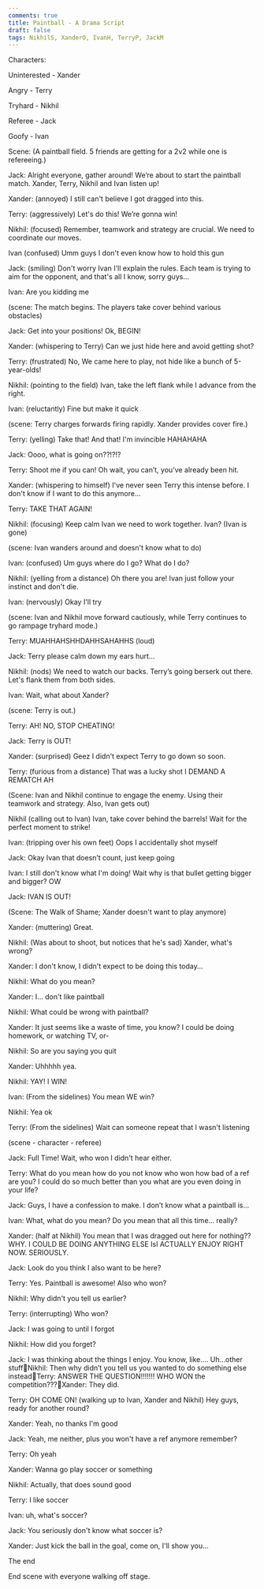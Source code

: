 ```yaml
---
comments: true
title: Paintball - A Drama Script
draft: false
tags: NikhilS, XanderO, IvanH, TerryP, JackM
---
```

 
Characters:

Uninterested - Xander

Angry - Terry

Tryhard - Nikhil

Referee  - Jack

Goofy - Ivan


Scene: (A paintball field. 5 friends are getting for a 2v2 while one is refereeing.)

Jack: Alright everyone, gather around! We’re about to start the paintball match. Xander, Terry, Nikhil and Ivan listen up!

Xander: (annoyed) I still can't believe I got dragged into this.

Terry: (aggressively) Let's do this! We’re gonna win!

Nikhil: (focused) Remember, teamwork and strategy are crucial. We need to coordinate our moves.

Ivan (confused) Umm guys I don't even know how to hold this gun 

Jack: (smiling) Don't worry Ivan I'll explain the rules. Each team is trying to aim for the opponent, and that's all I know, sorry guys…

Ivan: Are you kidding me

(scene: The match begins. The players take cover behind various obstacles)

Jack: Get into your positions! Ok, BEGIN!

Xander: (whispering to Terry) Can we just hide here and avoid getting shot?

Terry: (frustrated) No, We came here to play, not hide like a bunch of 5-year-olds!

Nikhil: (pointing to the field) Ivan, take the left flank while I advance from the right. 

Ivan: (reluctantly) Fine but make it quick

(scene: Terry charges forwards firing rapidly. Xander provides cover fire.)

Terry: (yelling) Take that! And that! I'm invincible HAHAHAHA

Jack: Oooo, what is going on??!?!?

Terry: Shoot me if you can! Oh wait, you can’t, you’ve already been hit.

Xander: (whispering to himself) I've never seen Terry this intense before. I don't know if I want to do this anymore…

Terry: TAKE THAT AGAIN!

Nikhil: (focusing) Keep calm Ivan we need to work together. Ivan? (Ivan is gone)

(scene: Ivan wanders around and doesn't know what to do)

Ivan: (confused) Um guys where do I go? What do I do?

Nikhil: (yelling from a distance) Oh there you are! Ivan just follow your instinct and don't die.

Ivan: (nervously) Okay I'll try

(scene: Ivan and Nikhil move forward cautiously, while Terry continues to go rampage tryhard mode.)

Terry: MUAHHAHSHHDAHHSAHAHHS (loud)

Jack: Terry please calm down my ears hurt…

Nikhil: (nods) We need to watch our backs. Terry’s going berserk out there. Let's flank them from both sides.

Ivan: Wait, what about Xander?

(scene: Terry is out.)

Terry: AH! NO, STOP CHEATING!

Jack: Terry is OUT!

Xander: (surprised) Geez I didn't expect Terry to go down so soon.

Terry: (furious from a distance) That was a lucky shot I DEMAND A REMATCH AH

(Scene: Ivan and Nikhil continue to engage the enemy. Using their teamwork and strategy. Also, Ivan gets out)

Nikhil (calling out to Ivan) Ivan, take cover behind the barrels! Wait for the perfect moment to strike!
 
Ivan: (tripping over his own feet) Oops I accidentally shot myself

Jack: Okay Ivan that doesn’t count, just keep going

Ivan: I still don't know what I'm doing! Wait why is that bullet getting bigger and bigger? OW

Jack: IVAN IS OUT!

(Scene: The Walk of Shame; Xander doesn't want to play anymore)

Xander: (muttering) Great.

Nikhil: (Was about to shoot, but notices that he's sad) Xander, what's wrong?

Xander: I don't know, I didn't expect to be doing this today…

Nikhil: What do you mean?

Xander: I… don't like paintball

Nikhil: What could be wrong with paintball?

Xander: It just seems like a waste of time, you know? I could be doing homework, or watching TV, or-

Nikhil: So are you saying you quit

Xander: Uhhhhh yea.

Nikhil: YAY! I WIN!

Ivan: (From the sidelines) You mean WE win?

Nikhil: Yea ok

Terry: (From the sidelines) Wait can someone repeat that I wasn't listening 

(scene - character - referee) 

Jack: Full Time! Wait, who won I didn't hear either.

Terry: What do you mean how do you not know who won how bad of a ref are you? I could do so much better than you what are you even doing in your life?

Jack: Guys, I have a confession to make. I don’t know what a paintball is…

Ivan: What, what do you mean? Do you mean that all this time… really?

Xander: (half at Nikhil) You mean that I was dragged out here for nothing?? WHY. I COULD BE DOING ANYTHING ELSE IsI ACTUALLY ENJOY RIGHT NOW. SERIOUSLY.

Jack: Look do you think I also want to be here? 

Terry: Yes. Paintball is awesome! Also who won?

Nikhil: Why didn't you tell us earlier?

Terry: (interrupting) Who won?

Jack: I was going to until I forgot

Nikhil: How did you forget?

Jack: I was thinking about the things I enjoy. You know, like…. Uh…other stuffNikhil: Then why didn’t you tell us you wanted to do something else insteadTerry: ANSWER THE QUESTION!!!!!!! WHO WON the competition???Xander: They did.

Terry: OH COME ON! (walking up to Ivan, Xander and Nikhil) Hey guys, ready for another round?

Xander: Yeah, no thanks I'm good

Jack: Yeah, me neither, plus you won't have a ref anymore remember? 

Terry: Oh yeah

Xander: Wanna go play soccer or something

Nikhil: Actually, that does sound good

Terry: I like soccer

Ivan: uh, what's soccer?

Jack: You seriously don't know what soccer is?

Xander: Just kick the ball in the goal, come on, I'll show you…

The end

End scene with everyone walking off stage.
